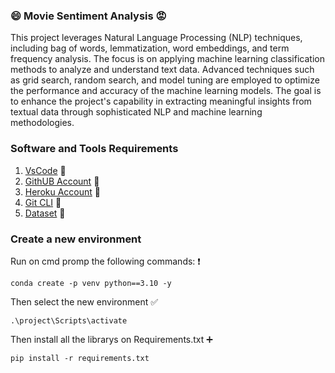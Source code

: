 ### :smile: Movie Sentiment Analysis :rage:

This project leverages Natural Language Processing (NLP) techniques, including bag of words, lemmatization, word embeddings, and term frequency analysis. The focus is on applying machine learning classification methods to analyze and understand text data. Advanced techniques such as grid search, random search, and model tuning are employed to optimize the performance and accuracy of the machine learning models. The goal is to enhance the project's capability in extracting meaningful insights from textual data through sophisticated NLP and machine learning methodologies.

### Software and Tools Requirements

1. [VsCode](https://code.visualstudio.com/) :link:
2. [GithUB Account](https://github.com/) :link:
3. [Heroku Account](https://heroku.com/) :link:
4. [Git CLI](https://git-scm.com/book/en/v2/Getting-Started-The-Command-Line) :link:
5. [Dataset](https://www.kaggle.com/datasets/lakshmi25npathi/imdb-dataset-of-50k-movie-reviews) :link:

### Create a new environment

Run on cmd promp the following commands: :heavy_exclamation_mark:

```
conda create -p venv python==3.10 -y 
```
Then select the new environment :white_check_mark:
```
.\project\Scripts\activate 
```

Then install all the librarys on Requirements.txt  :heavy_plus_sign:

```
pip install -r requirements.txt
```